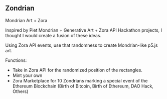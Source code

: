 ## Zondrian
Mondrian Art + Zora 

Inspired by Piet Mondrian + Generative Art + Zora API Hackathon projects, I thought I would create a fusion of these ideas.

Using Zora API events, use that randomness to create Mondrian-like p5.js art.

Functions:
- Take in Zora API for the randomized position of the rectangles.
- Mint your own
- Zora Marketplace for 10 Zondrians marking a special event of the Ethereum Blockchain (Birth of Bitcoin, Birth of Ethereum, DAO Hack, Others)
